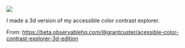 ![](https://db-feed.s3.amazonaws.com/legacy/acccube-1526591038284.gif)

I made a 3d version of my accessible color contrast explorer.

From: https://beta.observablehq.com/@grantcuster/acessible-color-contrast-explorer-3d-edition